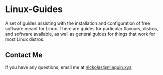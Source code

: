 # Linux-Guides
A set of guides assisting with the installation and configuration of free software meant for Linux. There are guides for particular flavours, distros, and software available, as well as general guides for things that work for most Linux distros.

## Contact Me
If you have any questions, email me at nickolas@nliaquin.xyz

